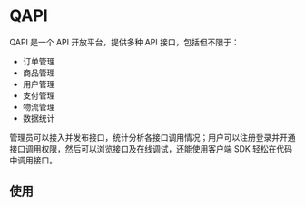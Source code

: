 # QAPI 

QAPI 是一个 API 开放平台，提供多种 API 接口，包括但不限于：

- 订单管理
- 商品管理
- 用户管理
- 支付管理
- 物流管理
- 数据统计

管理员可以接入并发布接口，统计分析各接口调用情况；用户可以注册登录并开通接口调用权限，然后可以浏览接口及在线调试，还能使用客户端 SDK 轻松在代码中调用接口。

## 使用

```java

